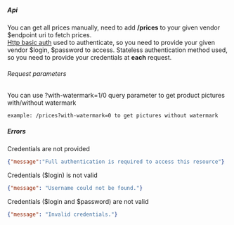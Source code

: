 ##### Api
You can get all prices manually, need to add **/prices** to your given vendor $endpoint uri to fetch prices.   
[Http basic auth](https://en.wikipedia.org/wiki/Basic_access_authentication) used to authenticate, so you need to provide your given vendor $login, $password to access.
Stateless authentication method used, so you need to provide your credentials at **each** request. 

###### Request parameters
You can use ?with-watermark=1/0 query parameter to get product pictures with/without watermark
```
example: /prices?with-watermark=0 to get pictures without watermark
```
##### Errors
Credentials are not provided
```json
{"message":"Full authentication is required to access this resource"} 
```
Credentials ($login) is not valid
```json
{"message": "Username could not be found."}
```
Credentials ($login and $password) are not valid
```json
{"message": "Invalid credentials."}
```
